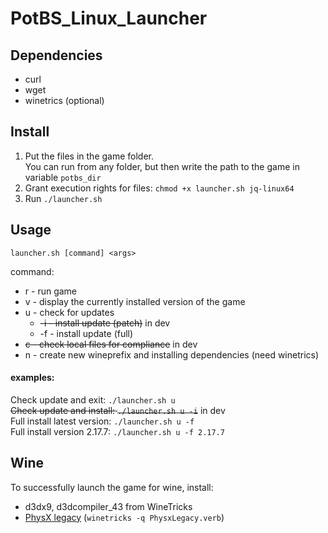 
# PotBS_Linux_Launcher
## Dependencies
 - curl 
 - wget
 - winetrics (optional)

## Install
1. Put the files in the game folder.  
You can run from any folder, but then write the path to the game in variable `potbs_dir`
2. Grant execution rights for files: `chmod +x launcher.sh jq-linux64`
3. Run `./launcher.sh`


## Usage

    launcher.sh [command] <args>
command:

 - r  - run game
 - v  - display the currently installed version of the game
 - u  - check for updates
	 - ~~-i - install update (patch)~~ in dev
	 - -f - install update (full)
 - ~~c  - check local files for compliance~~ in dev
 - n  - create new wineprefix and installing dependencies (need winetrics)

#### examples:
Check update and exit:     `./launcher.sh u`  
~~Check update and install:    `./launcher.sh u -i`~~ in dev  
Full install latest version:    `./launcher.sh u -f`  
Full install version 2.17.7:  `./launcher.sh u -f 2.17.7`  


## Wine
To successfully launch the game for wine, install:
 - d3dx9, d3dcompiler_43 from WineTricks
 - [PhysX legacy](https://www.nvidia.com/en-us/drivers/physx/physx-9-13-0604-legacy-driver/) (`winetricks -q PhysxLegacy.verb`)
